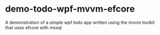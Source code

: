 # demo-todo-wpf-mvvm-efcore
A demonstration of a simple wpf todo app written using the mvvm toolkit that uses efcore with mssql

